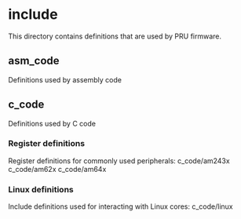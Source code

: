 # include

This directory contains definitions that are used by PRU firmware.

## asm_code
Definitions used by assembly code

## c_code
Definitions used by C code

### Register definitions
Register definitions for commonly used peripherals:
c_code/am243x
c_code/am62x
c_code/am64x

### Linux definitions
Include definitions used for interacting with Linux cores:
c_code/linux
